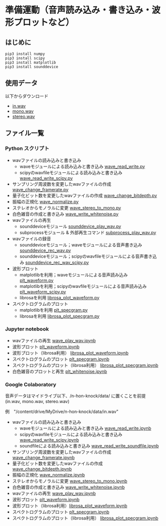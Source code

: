 # 準備運動（音声読み込み・書き込み・波形プロットなど）
## はじめに
```
pip3 install numpy
pip3 install scipy
pip3 install matplotlib
pip3 install sounddevice
```

## 使用データ
以下からダウンロード
- [in.wav](https://drive.google.com/file/d/1lsN-is31x_snFBTNGR05pQwX9RhzC8sb/view?usp=sharing)
- [mono.wav](https://drive.google.com/file/d/1_nKAtHg4qsY0HMdLxrYsVywqDqdjY9GA/view?usp=sharing)
- [stereo.wav](https://drive.google.com/file/d/1V1Uwb1UAD51ouy9t0B89lWsDjErFPSpZ/view?usp=sharing)

## ファイル一覧
### Python スクリプト
- wavファイルの読み込みと書き込み
  - waveモジュールによる読み込みと書き込み [wave_read_write.py](https://github.com/tam17aki/speech_process_exercise/blob/master/WarmUp/wave_read_write.py)
  - scipyのwavfileモジュールによる読み込みと書き込み [wave_read_write_scipy.py](https://github.com/tam17aki/speech_process_exercise/blob/master/WarmUp/wave_read_write_scipy.py)
- サンプリング周波数を変更したwavファイルの作成 [wave_change_framerate.py](https://github.com/tam17aki/speech_process_exercise/blob/master/WarmUp/wave_change_framerate.py)
- 量子化ビット数を変更したwavファイルの作成 [wave_change_bitdepth.py](https://github.com/tam17aki/speech_process_exercise/blob/master/WarmUp/wave_change_bitdepth.py)
- 振幅の正規化 [wave_normalize.py](https://github.com/tam17aki/speech_process_exercise/blob/master/WarmUp/wave_normalize.py)
- ステレオからモノラルに変更 [wave_stereo_to_mono.py](https://github.com/tam17aki/speech_process_exercise/blob/master/WarmUp/wave_stereo_to_mono.py)
- 白色雑音の作成と書き込み [wave_write_whitenoise.py](https://github.com/tam17aki/speech_process_exercise/blob/master/WarmUp/wave_write_whitenoise.py)
- wavファイルの再生
  - sounddeviceモジュール [sounddevice_play_wav.py](https://github.com/tam17aki/speech_process_exercise/blob/master/WarmUp/sounddevice_play_wav.py)
  - subprocessモジュール & 外部再生コマンド [subprocess_play_wav.py](https://github.com/tam17aki/speech_process_exercise/blob/master/WarmUp/subprocess_play_wav.py)
- wavファイルの録音
  - sounddeviceモジュール；waveモジュールによる音声書き込み [sounddevice_rec_wav.py](https://github.com/tam17aki/speech_process_exercise/blob/master/WarmUp/sounddevice_rec_wav.py)
  - sounddeviceモジュール；scipyのwavfileモジュールによる音声書き込み [sounddevice_rec_wav_scipy.py](https://github.com/tam17aki/speech_process_exercise/blob/master/WarmUp/sounddevice_rec_wav_scipy.py)
- 波形プロット
  - matplotlibを利用；waveモジュールによる音声読み込み [plt_waveform.py](https://github.com/tam17aki/speech_process_exercise/blob/master/WarmUp/plt_waveform.py)
  - matplotlibを利用；scipyのwavfileモジュールによる音声読み込み [plt_waveform_scipy.py](https://github.com/tam17aki/speech_process_exercise/blob/master/WarmUp/plt_waveform_scipy.py)
  - librosaを利用 [librosa_plot_waveform.py](https://github.com/tam17aki/speech_process_exercise/blob/master/WarmUp/librosa_plot_waveform.py)
- スペクトログラムのプロット
  - matplotlibを利用 [plt_specgram.py](https://github.com/tam17aki/speech_process_exercise/blob/master/WarmUp/plt_specgram.py)
  - librosaを利用 [librosa_plot_specgram.py](https://github.com/tam17aki/speech_process_exercise/blob/master/WarmUp/librosa_plot_specgram.py)
### Jupyter notebook
- wavファイルの再生 [wave_play_wav.ipynb](https://nbviewer.jupyter.org/github/tam17aki/speech_process_exercise/blob/master/WarmUp/wave_play_wav.ipynb)
- 波形プロット [plt_waveform.ipynb](https://nbviewer.jupyter.org/github/tam17aki/speech_process_exercise/blob/master/WarmUp/plt_waveform.ipynb)
- 波形プロット（librosa利用） [librosa_plot_waveform.ipynb](https://nbviewer.jupyter.org/github/tam17aki/speech_process_exercise/blob/master/WarmUp/librosa_plot_waveform.ipynb)
- スペクトログラムのプロット [plt_specgram.ipynb](https://nbviewer.jupyter.org/github/tam17aki/speech_process_exercise/blob/master/WarmUp/plt_specgram.ipynb)
- スペクトログラムのプロット（librosa利用） [librosa_plot_specgram.ipynb](https://nbviewer.jupyter.org/github/tam17aki/speech_process_exercise/blob/master/WarmUp/librosa_plot_specgram.ipynb)
- 白色雑音のプロットと再生 [plt_whitenoise.ipynb](https://nbviewer.jupyter.org/github/tam17aki/speech_process_exercise/blob/master/WarmUp/plt_whitenoise.ipynb)

### Google Colaboratory

音声データはマイドライブ以下、/n-hon-knock/data/ に置くことを前提(in.wav, mono.wav, stereo.wav)

例　"/content/drive/MyDrive/n-hon-knock/data/in.wav"

- wavファイルの読み込みと書き込み
  - waveモジュールによる読み込みと書き込み [wave_read_write.ipynb](https://colab.research.google.com/drive/10M9oW_gRF5Om5NxqbzNAzA-aKNWqmHHu?usp=sharing)
  - scipyのwavfileモジュールによる読み込みと書き込み [wave_read_write_scipy.ipynb](https://colab.research.google.com/drive/17P6IDONQ7cGGZWd0Ld5qIqDs1Gwhx4VI?usp=sharing)
  - soundfileによる読み込みと書き込み [wave_read_write_soundfile.ipynb](https://colab.research.google.com/drive/1APXBY2veqPbVn3gH-hvenGpSCIxejhsl?usp=sharing)
- サンプリング周波数を変更したwavファイルの作成 [wave_change_framerate.ipynb](https://colab.research.google.com/drive/1ilsV-hoSZNTZRktswUzLR92VOMh3XkDa?usp=sharing)
- 量子化ビット数を変更したwavファイルの作成 [wave_change_bitdepth.ipynb](https://colab.research.google.com/drive/1Ck2ebuTR9HNSy9E1mDpq1iPv6gFP02Yg?usp=sharing)
- 振幅の正規化 [wave_normalize.ipynb](https://colab.research.google.com/drive/14JnCsUSzqjgzKAfQ4zGETPxVsSJm1RY2?usp=sharing)
- ステレオからモノラルに変更 [wave_stereo_to_mono.ipynb](https://colab.research.google.com/drive/1SlzadilGSkM-p3Wqpf0cNOr9dO0Y_TBy?usp=sharing)
- 白色雑音の作成と書き込み [wave_write_whitenoise.ipynb](https://colab.research.google.com/drive/1FUiws9cVD7lgx8mN1QKatYxPl7QcM2hX?usp=sharing)
- wavファイルの再生 [wave_play_wav.ipynb](https://colab.research.google.com/drive/1rZQEBuVzbJ2LhTeogAhYTEq1Zb4MFg3w?usp=sharing)
- 波形プロット [plt_waveform.ipynb](https://colab.research.google.com/drive/18hc3xLmpRu5rsJKL6Po9ffUwmTuMftl6?usp=sharing)
- 波形プロット（librosa利用）[librosa_plot_waveform.ipynb](https://colab.research.google.com/drive/1hKSNKo01GtNWPm2m9UOevbp8ECsYntZ-?usp=sharing)
- スペクトログラムのプロット [plt_specgram.ipynb](https://colab.research.google.com/drive/12dHvnmUw0eSlNMihT-ZfrTk6GkygTaNk?usp=sharing)
- スペクトログラムのプロット（librosa利用） [librosa_plot_specgram.ipynb](https://colab.research.google.com/drive/1EH5sQHDGQ8euszV3xXsR6VTPvpc1fUFy?usp=sharing)
